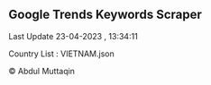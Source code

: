 

## Google Trends Keywords Scraper 
 
Last Update 23-04-2023 , 13:34:11

Country List :
VIETNAM.json



© Abdul Muttaqin 
